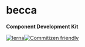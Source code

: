 # becca

**Component Development Kit**

[![lerna](https://img.shields.io/badge/maintained%20with-lerna-cc00ff.svg)](https://lerna.js.org/)[![Commitizen friendly](https://img.shields.io/badge/commitizen-friendly-brightgreen.svg)](http://commitizen.github.io/cz-cli/)
